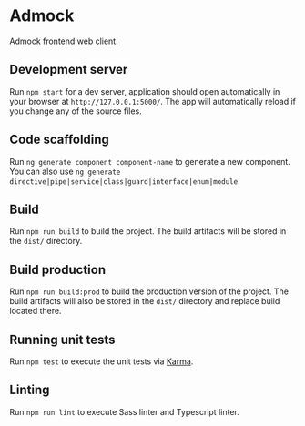 # Admock

Admock frontend web client.

## Development server

Run `npm start` for a dev server, application should open automatically in your browser at `http://127.0.0.1:5000/`. The app will automatically reload if you change any of the source files.

## Code scaffolding

Run `ng generate component component-name` to generate a new component. You can also use `ng generate directive|pipe|service|class|guard|interface|enum|module`.

## Build

Run `npm run build` to build the project. The build artifacts will be stored in the `dist/` directory.

## Build production

Run `npm run build:prod` to build the production version of the project. The build artifacts will also be stored in the `dist/` directory and replace build located there.

## Running unit tests

Run `npm test` to execute the unit tests via [Karma](https://karma-runner.github.io).

## Linting

Run `npm run lint` to execute Sass linter and Typescript linter.
